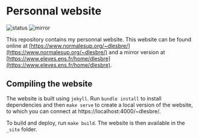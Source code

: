 # Personnal website

![status](https://img.shields.io/website?url=https%3A%2F%2Fwww.normalesup.org%2F~dlesbre%2F)
![mirror](https://img.shields.io/website?url=https%3A%2F%2Fwww.eleves.ens.fr%2Fhome%2Fdlesbre%2F&label=mirror)

This repository contains my personnal website.
This website can be found online at [https://www.normalesup.org/~dlesbre/](https://www.normalesup.org/~dlesbre/)
and a mirror version at [https://www.eleves.ens.fr/home/dlesbre](https://www.eleves.ens.fr/home/dlesbre).

## Compiling the website

The website is built using `jekyll`. Run `bundle install` to install dependencies
and then `make serve` to create a local version of the website, to which you can
connect at https://localhost:4000/~dlesbre/.

To build and deploy, run `make build`. The website is then available in the `_site` folder.
